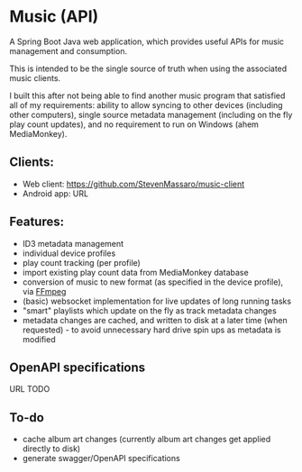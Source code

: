 # Music (API)

A Spring Boot Java web application, which provides useful APIs for music management and consumption.

This is intended to be the single source of truth when using the associated music clients.

I built this after not being able to find another music program that satisfied all of my requirements: ability to allow syncing to other devices (including other computers), single source metadata management (including on the fly play count updates), and no requirement to run on Windows (ahem MediaMonkey).

## Clients:
- Web client: https://github.com/StevenMassaro/music-client
- Android app: URL

## Features:
- ID3 metadata management
- individual device profiles
- play count tracking (per profile)
- import existing play count data from MediaMonkey database
- conversion of music to new format (as specified in the device profile), via [FFmpeg](https://ffmpeg.org/)
- (basic) websocket implementation for live updates of long running tasks
- "smart" playlists which update on the fly as track metadata changes
- metadata changes are cached, and written to disk at a later time (when requested) - to avoid unnecessary hard drive spin ups as metadata is modified

## OpenAPI specifications
URL TODO

## To-do
- cache album art changes (currently album art changes get applied directly to disk)
- generate swagger/OpenAPI specifications